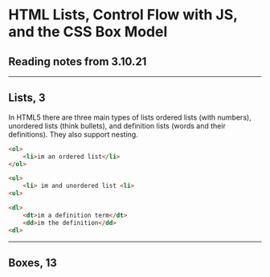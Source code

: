 # HTML Lists, Control Flow with JS, and the CSS Box Model

## Reading notes from 3.10.21

----

## Lists, 3

In HTML5 there are three main types of lists ordered lists (with numbers), unordered lists (think bullets), and definition lists (words and their definitions). They also support nesting.

````HTML
<ol>
    <li>im an ordered list</li>
</ol>

<ul>
    <li> im and unordered list <li>
<ul>

<dl>
    <dt>im a definition term</dt>
    <dd>im the definition</dd>
<dl>
````

----

## Boxes, 13
